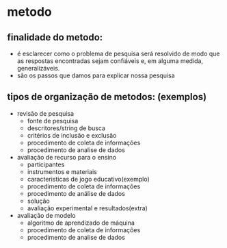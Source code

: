 # metodo
## finalidade do metodo:
- é esclarecer como o problema de pesquisa será resolvido de modo que as respostas encontradas sejam confiáveis e, em alguma medida, generalizáveis.
- são os passos que damos para explicar nossa pesquisa
## tipos de organização de metodos: (exemplos)
- revisão de pesquisa
  - fonte de pesquisa
  - descritores/string de busca
  - critérios de inclusão e exclusão
  - procedimento de coleta de informações
  - procedimento de analise de dados
- avaliação de recurso para o ensino
  - participantes
  - instrumentos e materiais
  - caracteristicas de jogo educativo(exemplo)
  - procedimento de coleta de informações
  - procedimento de análise de dados
  - solução
  - avaliação experimental e resultados(extra)
- avaliação de modelo
  - algoritmo de aprendizado de máquina
  - procedimento de coleta de informações
  - procedimento de analise de dados